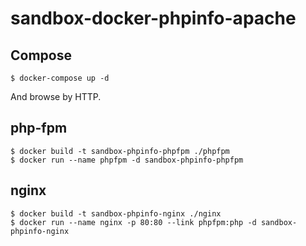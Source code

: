 sandbox-docker-phpinfo-apache
======

## Compose

```
$ docker-compose up -d
```

And browse by HTTP.


## php-fpm

```
$ docker build -t sandbox-phpinfo-phpfpm ./phpfpm
$ docker run --name phpfpm -d sandbox-phpinfo-phpfpm
```

## nginx

```
$ docker build -t sandbox-phpinfo-nginx ./nginx
$ docker run --name nginx -p 80:80 --link phpfpm:php -d sandbox-phpinfo-nginx
```
